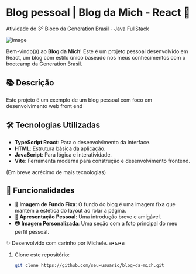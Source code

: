 # Blog pessoal | Blog da Mich - React 🌸
 Atividade do 3º Bloco da Generation Brasil - Java FullStack
 
![image](https://github.com/user-attachments/assets/1924fe85-c379-4a25-9f00-85624719c30e)

Bem-vindo(a) ao **Blog da Mich**! Este é um projeto pessoal desenvolvido em React, um blog com estilo único baseado nos meus conhecimentos com o bootcamp da Generation Brasil.

## 📚 Descrição

Este projeto é um exemplo de um blog pessoal com foco em desenvolvimento web front end

## 🛠️ Tecnologias Utilizadas

- **TypeScript React**: Para o desenvolvimento da interface.
- **HTML**: Estrutura básica da aplicação.
- **JavaScript**: Para lógica e interatividade.
- **Vite**: Ferramenta moderna para construção e desenvolvimento frontend.
  
(Em breve acrécimo de mais tecnologias)

## 🎨 Funcionalidades

- 🌈 **Imagem de Fundo Fixa**: O fundo do blog é uma imagem fixa que mantém a estética do layout ao rolar a página.
- 💬 **Apresentação Pessoal**: Uma introdução breve e amigável.
- 📷 **Imagem Personalizada**: Uma seção com a foto principal do meu perfil pessoal.

✨ Desenvolvido com carinho por Michele. ฅ•ω•ฅ

1. Clone este repositório:
   ```bash
   git clone https://github.com/seu-usuario/blog-da-mich.git
